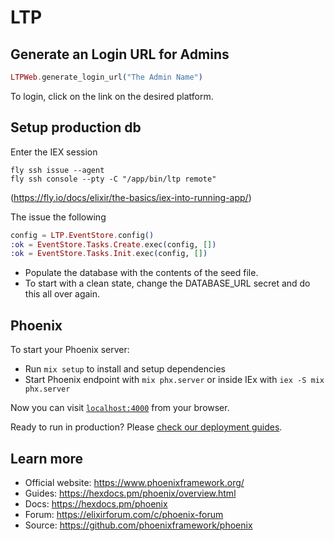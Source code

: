 # LTP

## Generate an Login URL for Admins
```elixir
LTPWeb.generate_login_url("The Admin Name")
```
To login, click on the link on the desired platform.

## Setup production db
Enter the IEX session
```
fly ssh issue --agent
fly ssh console --pty -C "/app/bin/ltp remote"
```
(https://fly.io/docs/elixir/the-basics/iex-into-running-app/)

The issue the following
```elixir
config = LTP.EventStore.config()
:ok = EventStore.Tasks.Create.exec(config, [])
:ok = EventStore.Tasks.Init.exec(config, [])
```

* Populate the database with the contents of the seed file.
* To start with a clean state, change the DATABASE_URL secret and do this all over again.

## Phoenix
To start your Phoenix server:

  * Run `mix setup` to install and setup dependencies
  * Start Phoenix endpoint with `mix phx.server` or inside IEx with `iex -S mix phx.server`

Now you can visit [`localhost:4000`](http://localhost:4000) from your browser.

Ready to run in production? Please [check our deployment guides](https://hexdocs.pm/phoenix/deployment.html).

## Learn more

  * Official website: https://www.phoenixframework.org/
  * Guides: https://hexdocs.pm/phoenix/overview.html
  * Docs: https://hexdocs.pm/phoenix
  * Forum: https://elixirforum.com/c/phoenix-forum
  * Source: https://github.com/phoenixframework/phoenix
